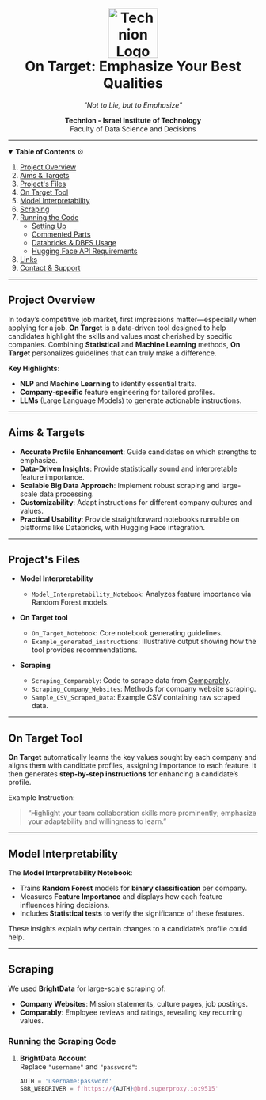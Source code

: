 <h1 align="center">
  <img src="https://upload.wikimedia.org/wikipedia/commons/b/b7/Technion_logo.svg" alt="Technion Logo" height="100">
  <br>
  On Target: Emphasize Your Best Qualities
</h1>

<p align="center">
  <em>"Not to Lie, but to Emphasize"</em>
</p>

<p align="center">
  <strong>Technion - Israel Institute of Technology</strong> <br>
  Faculty of Data Science and Decisions
</p>

---

<details open>
<summary><strong>Table of Contents</strong> ⚙️</summary>

1. [Project Overview](#project-overview)  
2. [Aims & Targets](#aims--targets)  
3. [Project's Files](#projects-files)  
4. [On Target Tool](#on-target-tool)  
5. [Model Interpretability](#model-interpretability)  
6. [Scraping](#scraping)  
7. [Running the Code](#running-the-code)  
   - [Setting Up](#setting-up)  
   - [Commented Parts](#commented-parts)  
   - [Databricks & DBFS Usage](#databricks--dbfs-usage)  
   - [Hugging Face API Requirements](#hugging-face-api-requirements)  
8. [Links](#links)  
9. [Contact & Support](#contact--support)

</details>

---

## Project Overview
In today’s competitive job market, first impressions matter—especially when applying for a job. **On Target** is a data-driven tool designed to help candidates highlight the skills and values most cherished by specific companies. Combining **Statistical** and **Machine Learning** methods, **On Target** personalizes guidelines that can truly make a difference.

**Key Highlights**:
- **NLP** and **Machine Learning** to identify essential traits.
- **Company-specific** feature engineering for tailored profiles.
- **LLMs** (Large Language Models) to generate actionable instructions.

---

## Aims & Targets
- **Accurate Profile Enhancement**: Guide candidates on which strengths to emphasize.
- **Data-Driven Insights**: Provide statistically sound and interpretable feature importance.
- **Scalable Big Data Approach**: Implement robust scraping and large-scale data processing.
- **Customizability**: Adapt instructions for different company cultures and values.
- **Practical Usability**: Provide straightforward notebooks runnable on platforms like Databricks, with Hugging Face integration.

---

## Project's Files
- **Model Interpretability**
  - `Model_Interpretability_Notebook`: Analyzes feature importance via Random Forest models.

- **On Target tool**
  - `On_Target_Notebook`: Core notebook generating guidelines.
  - `Example_generated_instructions`: Illustrative output showing how the tool provides recommendations.

- **Scraping**
  - `Scraping_Comparably`: Code to scrape data from [Comparably](https://www.comparably.com).
  - `Scraping_Company_Websites`: Methods for company website scraping.
  - `Sample_CSV_Scraped_Data`: Example CSV containing raw scraped data.

---

## On Target Tool
**On Target** automatically learns the key values sought by each company and aligns them with candidate profiles, assigning importance to each feature. It then generates **step-by-step instructions** for enhancing a candidate’s profile.

Example Instruction:
> “Highlight your team collaboration skills more prominently; emphasize your adaptability and willingness to learn.”

---

## Model Interpretability
The **Model Interpretability Notebook**:
- Trains **Random Forest** models for **binary classification** per company.
- Measures **Feature Importance** and displays how each feature influences hiring decisions.
- Includes **Statistical tests** to verify the significance of these features.

These insights explain *why* certain changes to a candidate’s profile could help.

---

## Scraping
We used **BrightData** for large-scale scraping of:
- **Company Websites**: Mission statements, culture pages, job postings.
- **Comparably**: Employee reviews and ratings, revealing key recurring values.

### Running the Scraping Code
1. **BrightData Account**  
   Replace `"username"` and `"password"`:
   ```python
   AUTH = 'username:password'
   SBR_WEBDRIVER = f'https://{AUTH}@brd.superproxy.io:9515'
